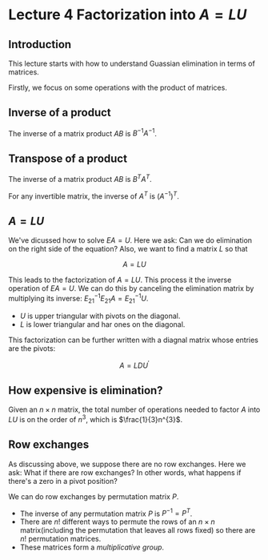 # Lecture 4 Factorization into $A=LU$

## Introduction

This lecture starts with how to understand Guassian elimination in terms of matrices.

Firstly, we focus on some operations with the product of matrices.

## Inverse of a product

The inverse of a matrix product $AB$ is $B^{-1}A^{-1}$.

## Transpose of a product

The inverse of a matrix product $AB$ is $B^{T}A^{T}$.

For any invertible matrix, the inverse of $A^{T}$ is $(A^{-1})^{T}$.


## $A=LU$

We've dicussed how to solve $EA=U$. Here we ask: Can we do elimination on the right side of the equation? Also, we want to find a matrix $L$ so that

$$A=LU\tag{4-1}$$

This leads to the factorization of $A=LU$. This process it the inverse operation of $EA=U$. We can do this by canceling the elimination matrix by multiplying its inverse: $E_{21}^{-1}E_{21}A=E_{21}^{-1}U$.

- $U$ is upper triangular with pivots on the diagonal.
- $L$ is lower triangular and har ones on the diagonal.

This factorization can be further written with a diagnal matrix whose entries are the pivots:

$$A = LDU^{'} \tag{4-2}$$

## How expensive is elimination?

Given an $n\times n$ matrix, the total number of operations needed to factor $A$ into $LU$ is on the order of $n^{3}$, which is $\frac{1}{3}n^{3}$.

## Row exchanges

As discussing above, we suppose there are no row exchanges. Here we ask: What if there are row exchanges? In other words, what happens if there's a zero in a pivot position?

We can do row exchanges by permutation matrix $P$.

- The inverse of any permutation matrix $P$ is $P^{-1} = P^{T}$.
- There are $n!$ different ways to permute the rows of an $n\times n$ matrix(including the permutation that leaves all rows fixed) so there are $n!$ permutation matrices.
- These matrices form a *multiplicative group*. 
